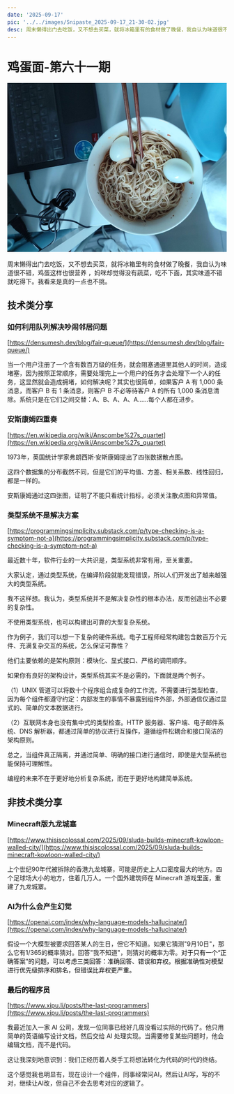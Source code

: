 ```yaml
---
date: '2025-09-17'
pic: '../../images/Snipaste_2025-09-17_21-30-02.jpg'
desc: 周末懒得出门去吃饭，又不想去买菜，就将冰箱里有的食材做了晚餐，我自认为味道很不错，鸡蛋这样也很营养，妈咪却觉得没有蔬菜，吃不下面，其实味道不错就吃得下。我看来是真的一点也不挑。
---
```


# 鸡蛋面-第六十一期

![../../images/Snipaste_2025-09-17_21-30-02.jpg](../../images/Snipaste_2025-09-17_21-30-02.jpg)

周末懒得出门去吃饭，又不想去买菜，就将冰箱里有的食材做了晚餐，我自认为味道很不错，鸡蛋这样也很营养
，妈咪却觉得没有蔬菜，吃不下面，其实味道不错就吃得下。我看来是真的一点也不挑。

## 技术类分享

### 如何利用队列解决吵闹邻居问题

[https://densumesh.dev/blog/fair-queue/](https://densumesh.dev/blog/fair-queue/)

当一个用户注册了一个含有数百万级的任务，就会阻塞通道里其他人的时间，造成堵塞，因为按照正常顺序，需要处理完上一个用户的任务才会处理下一个人的任务，这显然就会造成拥堵，如何解决呢？其实也很简单，如果客户 A 有 1,000 条消息，而客户 B 有 1 条消息，则客户 B 不必等待客户 A 的所有 1,000 条消息清除。系统只是在它们之间交替：A、B、A、A、A......每个人都在进步。

### 安斯康姆四重奏

[https://en.wikipedia.org/wiki/Anscombe%27s_quartet](https://en.wikipedia.org/wiki/Anscombe%27s_quartet)

1973年，英国统计学家弗朗西斯·安斯康姆提出了四张数据散点图。

这四个数据集的分布截然不同，但是它们的平均值、方差、相关系数、线性回归，都是一样的。

安斯康姆通过这四张图，证明了不能只看统计指标，必须关注散点图和异常值。

### 类型系统不是解决方案

[https://programmingsimplicity.substack.com/p/type-checking-is-a-symptom-not-a](https://programmingsimplicity.substack.com/p/type-checking-is-a-symptom-not-a)

最近数十年，软件行业的一大共识是，类型系统非常有用，至关重要。

大家认定，通过类型系统，在编译阶段就能发现错误，所以人们开发出了越来越强大的类型系统。

我不这样想。我认为，类型系统并不是解决复杂性的根本办法，反而创造出不必要的复杂性。

不使用类型系统，也可以构建出可靠的大型复杂系统。

作为例子，我们可以想一下复杂的硬件系统。电子工程师经常构建包含数百万个元件、充满复杂交互的系统，怎么保证可靠性？

他们主要依赖的是架构原则：模块化、显式接口、严格的调用顺序。

如果你有良好的架构设计，类型系统其实不是必需的，下面就是两个例子。

（1）UNIX 管道可以将数十个程序组合成复杂的工作流，不需要进行类型检查，因为每个组件都遵守约定：内部发生的事情不暴露到组件外部，外部通信仅通过显式的、简单的文本数据进行。

（2）互联网本身也没有集中式的类型检查。HTTP 服务器、客户端、电子邮件系统、DNS 解析器，都通过简单的协议进行互操作，遵循组件松耦合和接口简洁的架构原则。

总之，当组件真正隔离，并通过简单、明确的接口进行通信时，即使是大型系统也能保持可理解性。

编程的未来不在于更好地分析复杂系统，而在于更好地构建简单系统。

## 非技术类分享

### Minecraft版九龙城塞

[https://www.thisiscolossal.com/2025/09/sluda-builds-minecraft-kowloon-walled-city/](https://www.thisiscolossal.com/2025/09/sluda-builds-minecraft-kowloon-walled-city/)

上个世纪90年代被拆除的香港九龙城寨，可能是历史上人口密度最大的地方。四个足球场大小的地方，住着几万人。一个国外建筑师在 Minecraft 游戏里面，重建了九龙城寨。

### AI为什么会产生幻觉

[https://openai.com/index/why-language-models-hallucinate/](https://openai.com/index/why-language-models-hallucinate/)

假设一个大模型被要求回答某人的生日，但它不知道。如果它猜测"9月10日"，那么它有1/365的概率猜对。回答"我不知道"，则猜对的概率为零。<font style="color:rgb(0, 0, 0);">对于只有一个“正确答案”的问题，可以考虑三类回答：准确回答、错误和弃权。根据准确性对模型进行优先级排序和排名，但错误比弃权更严重。</font>

<font style="color:rgb(0, 0, 0);"></font>

<font style="color:rgb(0, 0, 0);"></font>

### <font style="color:rgb(0, 0, 0);">最后的程序员</font>

[https://www.xipu.li/posts/the-last-programmers](https://www.xipu.li/posts/the-last-programmers)

我最近加入一家 AI 公司，发现一位同事已经好几周没看过实际的代码了。他只用简单的英语编写设计文档，然后交给 AI 处理实现。当需要修复某些问题时，他会编辑文档，而不是代码。

这让我深刻地意识到：我们正经历着人类手工将想法转化为代码的时代的终结。

这个感觉我也明显有，现在设计一个组件，同事经常问AI，然后让AI写，写的不对，继续让AI改，但自己不会去思考对应的逻辑了。
